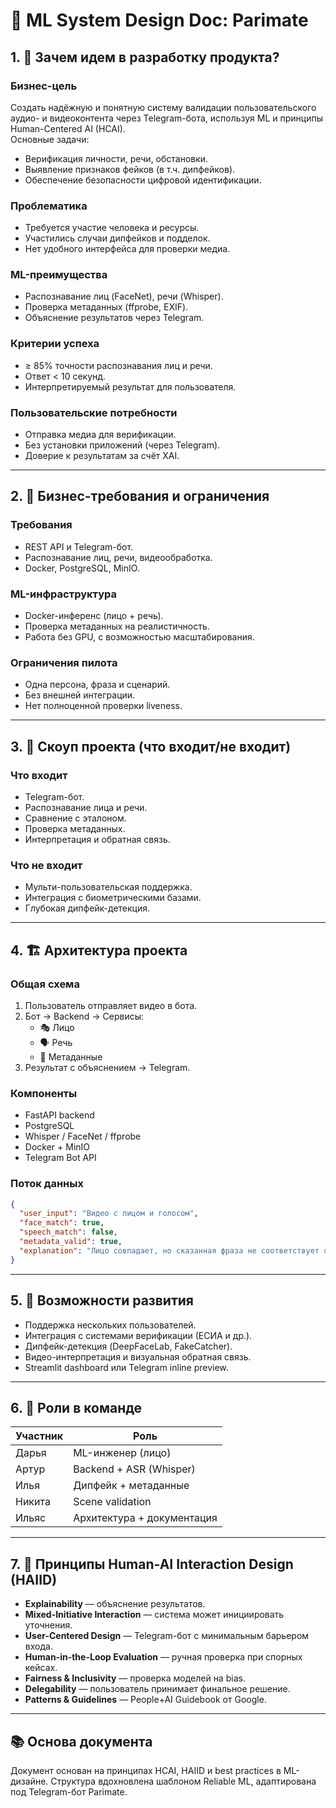 # 📄 ML System Design Doc: Parimate

## 1. 🎯 Зачем идем в разработку продукта?

### Бизнес-цель  
Создать надёжную и понятную систему валидации пользовательского аудио- и видеоконтента через Telegram-бота, используя ML и принципы Human-Centered AI (HCAI).  
Основные задачи:
- Верификация личности, речи, обстановки.
- Выявление признаков фейков (в т.ч. дипфейков).
- Обеспечение безопасности цифровой идентификации.

### Проблематика
- Требуется участие человека и ресурсы.
- Участились случаи дипфейков и подделок.
- Нет удобного интерфейса для проверки медиа.

### ML-преимущества
- Распознавание лиц (FaceNet), речи (Whisper).
- Проверка метаданных (ffprobe, EXIF).
- Объяснение результатов через Telegram.

### Критерии успеха
- ≥ 85% точности распознавания лиц и речи.
- Ответ < 10 секунд.
- Интерпретируемый результат для пользователя.

### Пользовательские потребности
- Отправка медиа для верификации.
- Без установки приложений (через Telegram).
- Доверие к результатам за счёт XAI.

---

## 2. 🧾 Бизнес-требования и ограничения

### Требования
- REST API и Telegram-бот.
- Распознавание лиц, речи, видеообработка.
- Docker, PostgreSQL, MinIO.

### ML-инфраструктура
- Docker-инференс (лицо + речь).
- Проверка метаданных на реалистичность.
- Работа без GPU, с возможностью масштабирования.

### Ограничения пилота
- Одна персона, фраза и сценарий.
- Без внешней интеграции.
- Нет полноценной проверки liveness.

---

## 3. 📌 Скоуп проекта (что входит/не входит)

### Что входит
- Telegram-бот.
- Распознавание лица и речи.
- Сравнение с эталоном.
- Проверка метаданных.
- Интерпретация и обратная связь.

### Что не входит
- Мульти-пользовательская поддержка.
- Интеграция с биометрическими базами.
- Глубокая дипфейк-детекция.

---

## 4. 🏗️ Архитектура проекта

### Общая схема
1. Пользователь отправляет видео в бота.
2. Бот → Backend → Сервисы:
   - 🎭 Лицо
   - 🗣️ Речь
   - 🧾 Метаданные
3. Результат с объяснением → Telegram.

### Компоненты
- FastAPI backend  
- PostgreSQL  
- Whisper / FaceNet / ffprobe  
- Docker + MinIO  
- Telegram Bot API

### Поток данных
```json
{
  "user_input": "Видео с лицом и голосом",
  "face_match": true,
  "speech_match": false,
  "metadata_valid": true,
  "explanation": "Лицо совпадает, но сказанная фраза не соответствует ожидаемой. Метаданные подтверждают, что запись сделана недавно на смартфон."
}
```

---

## 5. 🚀 Возможности развития

- Поддержка нескольких пользователей.
- Интеграция с системами верификации (ЕСИА и др.).
- Дипфейк-детекция (DeepFaceLab, FakeCatcher).
- Видео-интерпретация и визуальная обратная связь.
- Streamlit dashboard или Telegram inline preview.

---

## 6. 👥 Роли в команде

| Участник | Роль |
|----------|------|
| Дарья    | ML-инженер (лицо) |
| Артур    | Backend + ASR (Whisper) |
| Илья     | Дипфейк + метаданные |
| Никита   | Scene validation |
| Ильяс    | Архитектура + документация |

---

## 7. 🤝 Принципы Human-AI Interaction Design (HAIID)

- **Explainability** — объяснение результатов.
- **Mixed-Initiative Interaction** — система может инициировать уточнения.
- **User-Centered Design** — Telegram-бот с минимальным барьером входа.
- **Human-in-the-Loop Evaluation** — ручная проверка при спорных кейсах.
- **Fairness & Inclusivity** — проверка моделей на bias.
- **Delegability** — пользователь принимает финальное решение.
- **Patterns & Guidelines** — People+AI Guidebook от Google.

---

## 📚 Основа документа
Документ основан на принципах HCAI, HAIID и best practices в ML-дизайне. Структура вдохновлена шаблоном Reliable ML, адаптирована под Telegram-бот Parimate.
